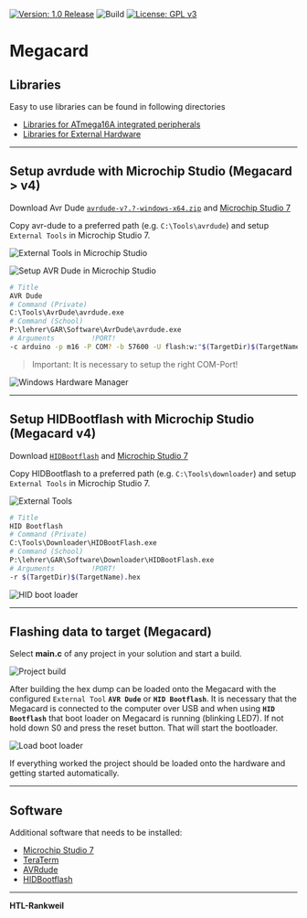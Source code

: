 [![Version: 1.0 Release](https://img.shields.io/badge/Version-1.0%20Release-green.svg)](https://github.com/htl-rankweil/megacard) ![Build](https://github.com/htl-rankweil/megacard/actions/workflows/build.yml/badge.svg?branch=main) [![License: GPL v3](https://img.shields.io/badge/License-GPL%20v3-blue.svg)](https://www.gnu.org/licenses/gpl-3.0)

# Megacard

## Libraries

Easy to use libraries can be found in following directories

* [Libraries for ATmega16A integrated peripherals](./library/)
* [Libraries for External Hardware](./external/)

---

## Setup avrdude with Microchip Studio (Megacard > v4)

Download Avr Dude [`avrdude-v?.?-windows-x64.zip`](https://github.com/avrdudes/avrdude/releases/download/v7.2/avrdude-v7.2-windows-x64.zip) and [Microchip Studio 7](https://www.microchip.com/en-us/tools-resources/develop/microchip-studio#Downloads)

Copy avr-dude to a preferred path (e.g. `C:\Tools\avrdude`) and setup `External Tools` in Microchip Studio 7.

![External Tools in Microchip Studio](./images/microchip-studio-external-tools.png)

![Setup AVR Dude in Microchip Studio](./images/microchip-studio-avr-dude.png)

``` bash
# Title
AVR Dude
# Command (Private)
C:\Tools\AvrDude\avrdude.exe
# Command (School)
P:\lehrer\GAR\Software\AvrDude\avrdude.exe
# Arguments         !PORT!
-c arduino -p m16 -P COM? -b 57600 -U flash:w:"$(TargetDir)$(TargetName).hex":a
```

> Important: It is necessary to setup the right COM-Port!

![Windows Hardware Manager](./images/win-hardware-manager.png)

---

## Setup HIDBootflash with Microchip Studio (Megacard v4)

Download [`HIDBootflash`](http://vusb.wikidot.com/local--files/project:hidbootflash/HIDBootFlash.zip) and [Microchip Studio 7](https://www.microchip.com/en-us/tools-resources/develop/microchip-studio#Downloads)

Copy HIDBootflash to a preferred path (e.g. `C:\Tools\downloader`) and setup `External Tools` in Microchip Studio 7.

![External Tools](./images/microchip-studio-external-tools.png "Atmel Studio external tools")

``` bash
# Title
HID Bootflash
# Command (Private)
C:\Tools\Downloader\HIDBootFlash.exe
# Command (School)
P:\lehrer\GAR\Software\Downloader\HIDBootFlash.exe
# Arguments         !PORT!
-r $(TargetDir)$(TargetName).hex
```

![HID boot loader](./images/microchip-studio-hid-bootflash.png "Add HID boot loader to external tools")

---

## Flashing data to target (Megacard)

Select **main.c** of any project in your solution and start a build.

![Project build](./images/microchip-studio-build-project.png "Build an Atmel Studio project")

After building the hex dump can be loaded onto the Megacard with the configured `External Tool` **`AVR Dude`** or **`HID Bootflash`**. It is necessary that the Megacard is connected to the computer over USB and when using **`HID Bootflash`** that boot loader on Megacard is running (blinking LED7). If not hold down S0 and press the reset button. That will start the bootloader.

![Load boot loader](./images/microchip-studio-flash.png "Load hex dump with Atmel Studio external tool")

If everything worked the project should be loaded onto the hardware and getting started automatically.

---

## Software

Additional software that needs to be installed:

* [Microchip Studio 7](https://www.microchip.com/mplab/avr-support/atmel-studio-7)
* [TeraTerm](https://ttssh2.osdn.jp/index.html.en)
* [AVRdude](https://github.com/avrdudes/avrdude/releases)
* [HIDBootflash](http://vusb.wikidot.com/local--files/project:hidbootflash/HIDBootFlash.zip)

---

**HTL-Rankweil**

